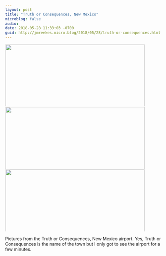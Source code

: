 ```yaml
---
layout: post
title: "Truth or Consequences, New Mexico"
microblog: false
audio: 
date: 2018-05-28 11:33:03 -0700
guid: http://jmreekes.micro.blog/2018/05/28/truth-or-consequences.html
---
```




<a href="http://www.jmreekes.com/uploads/2018/9ab662718e.jpg"><img src="http://www.jmreekes.com/uploads/2018/9ab662718e.jpg" width="600" height="449" style="display: inline-block; max-height: 200px; width: auto; padding: 1px;" class="sunlit_image" /></a><a href="http://www.jmreekes.com/uploads/2018/9dd6cfdb28.jpg"><img src="http://www.jmreekes.com/uploads/2018/9dd6cfdb28.jpg" width="600" height="449" style="display: inline-block; max-height: 200px; width: auto; padding: 1px;" class="sunlit_image" /></a><a href="http://www.jmreekes.com/uploads/2018/515bd18773.jpg"><img src="http://www.jmreekes.com/uploads/2018/515bd18773.jpg" width="600" height="449" style="display: inline-block; max-height: 200px; width: auto; padding: 1px;" class="sunlit_image" /></a>

Pictures from the Truth or Consequences, New Mexico airport. Yes, Truth or Consequences is the name of the town but I only got to see the airport for a few minutes.
